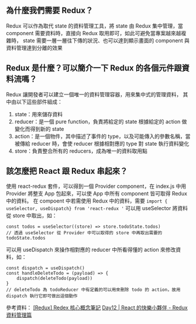 ## 為什麼我們需要 Redux？
Redux 可以作為取代 state 的資料管理工具，將 state 由 Redux 集中管理，當 component 需要資料時，直接向 Redux 取用即可，如此可避免當專案越來越複雜時， state 需要一層一層往下傳的狀況、也可以達到顯示畫面的 component 與資料管理達到分離的效果

## Redux 是什麼？可以簡介一下 Redux 的各個元件跟資料流嗎？
Redux 讓開發者可以建立一個唯一的資料管理容器，用來集中式的管理資料，
其中由以下這些部件組成：
1. state：用來儲存資料
2. reducer：是一個 pure function，負責將給定的 state 根據給定的 action 做變化而得到新的 state
3. action：是一個物件，其中描述了事件的 type，以及可能傳入的參數名稱，當被傳給 reducer 時，會使 reducer 根據相對應的 type 對 state 執行資料變化
4. store：負責整合所有的 reducers，成為唯一的資料取用點

## 該怎麼把 React 跟 Redux 串起來？
使用 react-redux 套件，可以得到一個 Provider component，在 index.js 中用 Provider 將整支 App 包起來，可以使 App 中所有 component 皆可取得 Redux 中的資料。
在 compoent 中若需使用 Redux 中的資料，需要 ```import { useSelector, useDispatch} from 'react-redux '```
可以用 useSelector 將資料從 store 中取出，如：
```
const todos = useSelector((store) => store.todoState.todos)
// 透過 useSelector 從 Provider 中可以取得的 store 中再取出需要的 todoState.todos
```
可以用 useDispatch 來操作相對應的 reducer 中所看得懂的 action 來修改資料，如：
```
const dispatch = useDispatch()
const handleDeleteTodo = (payload) => {
    dispatch(deleteTodo(payload))
}
// deleteTodo 為 todoReducer 中有定義的可以用來刪除 todo 的 action，故用 dispatch 執行它即可做出這個動作
```


參考資料：
[[Redux] Redex 核心概念筆記](https://note.pcwu.net/2017/03/04/redux-intro/)
[Day12 | React 的快樂小夥伴 - Redux 資料管理篇](https://ithelp.ithome.com.tw/articles/10219962)

